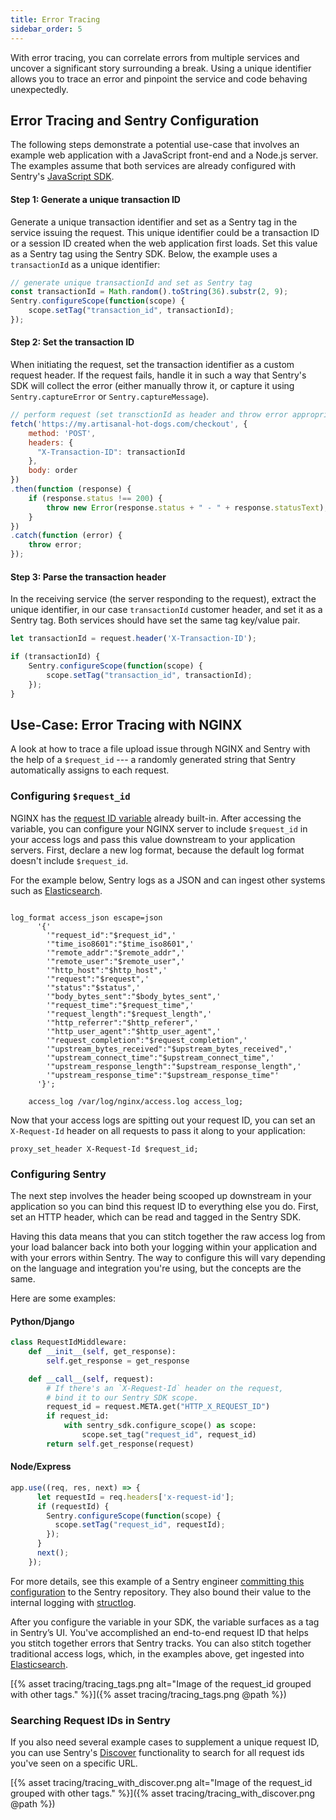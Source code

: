 ```yaml
---
title: Error Tracing
sidebar_order: 5
---
```


With error tracing, you can correlate errors from multiple services and uncover a significant story surrounding a break. Using a unique identifier allows you to trace an error and pinpoint the service and code behaving unexpectedly. 

## Error Tracing and Sentry Configuration
The following steps demonstrate a potential use-case that involves an example web application with a JavaScript front-end and a Node.js server. The examples assume that both services are already configured with Sentry's [JavaScript SDK](/platforms/javascript/).

#### Step 1: Generate a unique transaction ID
Generate a unique transaction identifier and set as a Sentry tag in the service issuing the request. This unique identifier could be a transaction ID or a session ID created when the web application first loads. Set this value as a Sentry tag using the Sentry SDK. Below, the example uses a `transactionId` as a unique identifier:

```javascript
// generate unique transactionId and set as Sentry tag
const transactionId = Math.random().toString(36).substr(2, 9);
Sentry.configureScope(function(scope) {
    scope.setTag("transaction_id", transactionId);
});
```

#### Step 2: Set the transaction ID
When initiating the request, set the transaction identifier as a custom request header. If the request fails, handle it in such a way that Sentry's SDK will collect the error (either manually throw it, or capture it using `Sentry.captureError` or `Sentry.captureMessage`).

```javascript
// perform request (set transctionId as header and throw error appropriately)
fetch('https://my.artisanal-hot-dogs.com/checkout', {  
    method: 'POST',  
    headers: {  
      "X-Transaction-ID": transactionId  
    },  
    body: order
})
.then(function (response) {
    if (response.status !== 200) {
        throw new Error(response.status + " - " + response.statusText);
    }
})  
.catch(function (error) {  
    throw error;  
});
``` 

#### Step 3: Parse the transaction header
In the receiving service (the server responding to the request), extract the unique identifier, in our case `transactionId` customer header, and set it as a Sentry tag. Both services should have set the same tag key/value pair.

```javascript
let transactionId = request.header('X-Transaction-ID');

if (transactionId) {
    Sentry.configureScope(function(scope) {
        scope.setTag("transaction_id", transactionId);
    });
}
```

## Use-Case: Error Tracing with NGINX

A look at how to trace a file upload issue through NGINX and Sentry with the help of a `$request_id` --- a randomly generated string that Sentry automatically assigns to each request.

### Configuring `$request_id`

NGINX has the [request ID variable](http://nginx.org/en/docs/http/ngx_http_core_module.html#var_request_id) already built-in. After accessing the variable, you can configure your NGINX server to include `$request_id` in your access logs and pass this value downstream to your application servers. First, declare a new log format, because the default log format doesn't include `$request_id`. 

For the example below, Sentry logs as a JSON and can ingest other systems such as [Elasticsearch](https://www.elastic.co/).

```

log_format access_json escape=json
      '{'
        '"request_id":"$request_id",'
        '"time_iso8601":"$time_iso8601",'
        '"remote_addr":"$remote_addr",'
        '"remote_user":"$remote_user",'
        '"http_host":"$http_host",'
        '"request":"$request",'
        '"status":"$status",'
        '"body_bytes_sent":"$body_bytes_sent",'
        '"request_time":"$request_time",'
        '"request_length":"$request_length",'
        '"http_referrer":"$http_referer",'
        '"http_user_agent":"$http_user_agent",'
        '"request_completion":"$request_completion",'
        '"upstream_bytes_received":"$upstream_bytes_received",'
        '"upstream_connect_time":"$upstream_connect_time",'
        '"upstream_response_length":"$upstream_response_length",'
        '"upstream_response_time":"$upstream_response_time"'
      '}';
    
    access_log /var/log/nginx/access.log access_log;
```

Now that your access logs are spitting out your request ID, you can set an `X-Request-Id` header on all requests to pass it along to your application:

```
proxy_set_header X-Request-Id $request_id;

```

### Configuring Sentry

The next step involves the header being scooped up downstream in your application so you can bind this request ID to everything else you do. First, set an HTTP header, which can be read and tagged in the Sentry SDK.

Having this data means that you can stitch together the raw access log from your load balancer back into both your logging within your application and with your errors within Sentry. The way to configure this will vary depending on the language and integration you're using, but the concepts are the same.

Here are some examples:

#### Python/Django

```python
class RequestIdMiddleware:
    def __init__(self, get_response):
        self.get_response = get_response

    def __call__(self, request):
        # If there's an `X-Request-Id` header on the request,
        # bind it to our Sentry SDK scope.
        request_id = request.META.get("HTTP_X_REQUEST_ID")
        if request_id:
            with sentry_sdk.configure_scope() as scope:
                scope.set_tag("request_id", request_id)
        return self.get_response(request)
```

#### Node/Express

```javascript
app.use((req, res, next) => {
      let requestId = req.headers['x-request-id'];
      if (requestId) {
        Sentry.configureScope(function(scope) {
          scope.setTag("request_id", requestId);
        });
      }
      next();
    });
```

For more details, see this example of a Sentry engineer [committing this configuration](https://github.com/getsentry/sentry/pull/11084) to the Sentry repository. They also bound their value to the internal logging with [structlog](https://www.structlog.org/en/stable/).

After you configure the variable in your SDK, the variable surfaces as a tag in Sentry’s UI. You've accomplished an end-to-end request ID that helps you stitch together errors that Sentry tracks. You can also stitch together traditional access logs, which, in the examples above, get ingested into [Elasticsearch](https://www.elastic.co/).

[{% asset tracing/tracing_tags.png alt="Image of the request_id grouped with other tags." %}]({% asset tracing/tracing_tags.png @path %})

### Searching Request IDs in Sentry

If you also need several example cases to supplement a unique request ID, you can use Sentry's [Discover](/performance-monitoring/discover-queries/) functionality to search for all request ids you've seen on a specific URL.

[{% asset tracing/tracing_with_discover.png alt="Image of the request_id grouped with other tags." %}]({% asset tracing/tracing_with_discover.png @path %})
